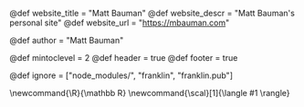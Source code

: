 <!--
Add here global page variables to use throughout your
website.
The website_* must be defined for the RSS to work
-->
@def website_title = "Matt Bauman"
@def website_descr = "Matt Bauman's personal site"
@def website_url   = "https://mbauman.com"

@def author = "Matt Bauman"

@def mintoclevel = 2
@def header = true
@def footer = true

<!--
Add here files or directories that should be ignored by Franklin, otherwise
these files might be copied and, if markdown, processed by Franklin which
you might not want. Indicate directories by ending the name with a `/`.
-->
@def ignore = ["node_modules/", "franklin", "franklin.pub"]

<!--
Add here global latex commands to use throughout your
pages. It can be math commands but does not need to be.
For instance:
* \newcommand{\phrase}{This is a long phrase to copy.}
-->
\newcommand{\R}{\mathbb R}
\newcommand{\scal}[1]{\langle #1 \rangle}
